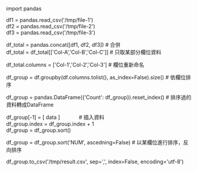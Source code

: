 import pandas

df1 = pandas.read_csv('/tmp/file-1')<br>
df2 = pandas.read_csv('/tmp/file-2')<br>
df3 = pandas.read_csv('/tmp/file-3')<br>

df_total = pandas.concat([df1, df2, df3]) # 合併<br>
df_total = df_total[['Col-A','Col-B','Col-C']] # 只取某部分欄位資料<br>

df_total.columns = ['Col-1','Col-2','Col-3']  # 欄位重新命名

df_group = df.groupby(df.columns.tolist(), as_index=False).size() # 依欄位排序

df_group = pandas.DataFrame({'Count': df_group}).reset_index() # 排序過的資料轉成DataFrame

df_group[-1] = [ data ]              # 插入資料<br>
df_group.index = df_group.index + 1<br>
df_group = df_group.sort()<br>


df_group = df_group.sort('NUM', ascedning=False) # 以某欄位進行排序，反向排序

df_group.to_csv('/tmp/result.csv', sep=',', index=False, encoding='utf-8')
